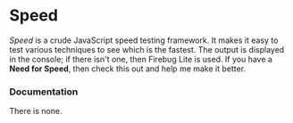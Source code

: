 Speed
=====

_Speed_ is a crude JavaScript speed testing framework.  It makes it easy to test various techniques to see which is the fastest.  The output is displayed in the console; if there isn't one, then Firebug Lite is used.  If you have a **Need for Speed**, then check this out and help me make it better.

### Documentation

There is none.